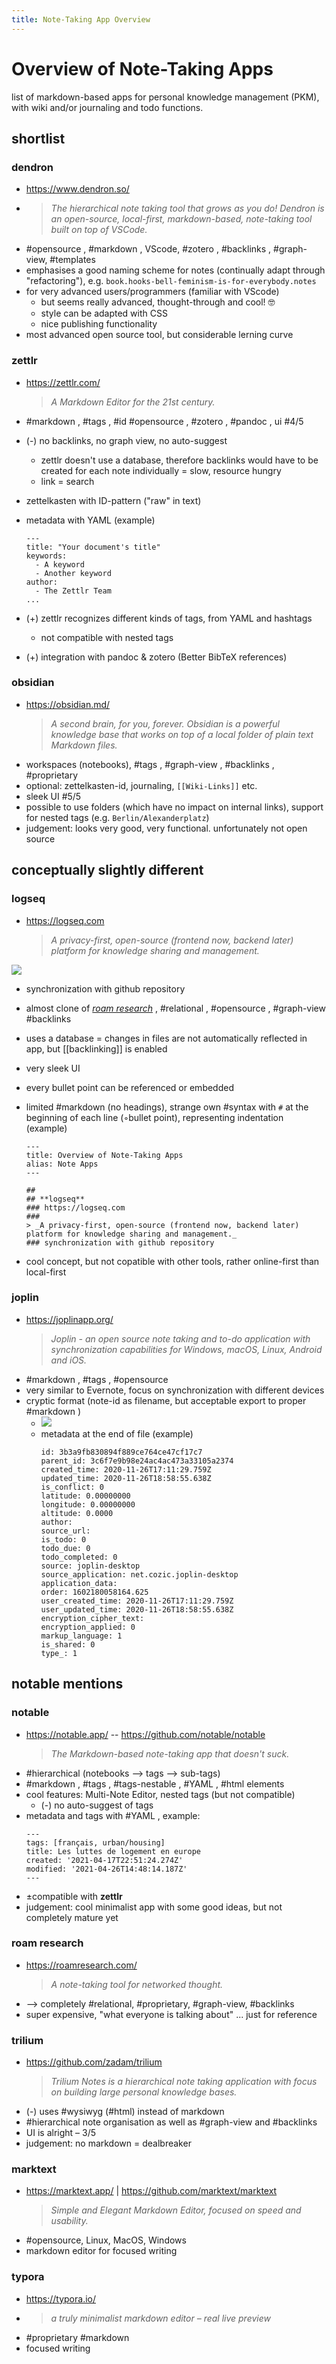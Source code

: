 ```yaml
---
title: Note-Taking App Overview
---
```


# Overview of Note-Taking Apps
list of markdown-based apps for personal knowledge management (PKM), with wiki and/or journaling and todo functions.

## shortlist
### dendron
- https://www.dendron.so/
-
  > *The hierarchical note taking tool that grows as you do!*
  *Dendron is an open-source, local-first, markdown-based, note-taking tool built on top of VSCode.*
- #opensource , #markdown , VScode, #zotero , #backlinks , #graph-view, #templates
- emphasises a good naming scheme for notes (continually adapt through "refactoring"), e.g. `book.hooks-bell-feminism-is-for-everybody.notes`
- for very advanced users/programmers (familiar with VScode)
  - but seems really advanced, thought-through and cool! 🤓
  - style can be adapted with CSS
  - nice publishing functionality
- most advanced open source tool, but considerable lerning curve


### zettlr
- https://zettlr.com/

  > *A Markdown Editor for the 21st century.*
- #markdown , #tags , #id #opensource , #zotero , #pandoc , ui #4/5
- (-) no backlinks, no graph view, no auto-suggest
  - zettlr doesn't use a database, therefore backlinks would have to be created for each note individually = slow, resource hungry
  - link = search
- zettelkasten with ID-pattern ("raw" in text)
- metadata with YAML (example)
    ```
    ---
    title: "Your document's title"
    keywords:
      - A keyword
      - Another keyword
    author:
      - The Zettlr Team
    ...
    ```
- (+) zettlr recognizes different kinds of tags, from YAML and hashtags
  - not compatible with nested tags
- (+) integration with pandoc & zotero (Better BibTeX references)

### obsidian
- https://obsidian.md/
  > *A second brain, for you, forever.*
  *Obsidian is a powerful knowledge base that works on top of a local folder of plain text Markdown files.*
- workspaces (notebooks), #tags , #graph-view , #backlinks , #proprietary
- optional: zettelkasten-id, journaling, `[[Wiki-Links]]` etc.
- sleek UI #5/5
- possible to use folders (which have no impact on internal links), support for nested tags (e.g. `Berlin/Alexanderplatz`) 
- judgement: looks very good, very functional. unfortunately not open source

## conceptually slightly different
### logseq
- https://logseq.com
  > *A privacy-first, open-source (frontend now, backend later) platform for knowledge sharing and management.*

![](media/upload_2fa11f9a1a386b21f8587357aada82c0.png)
- synchronization with github repository
- almost clone of *[roam research](https://md.zusammenkunft.berlin/#roam-research)* , #relational , #opensource , #graph-view #backlinks
- uses a database = changes in files are not automatically reflected in app, but [[backlinking]] is enabled
- very sleek UI
- every bullet point can be referenced or embedded
- limited #markdown (no headings), strange own #syntax with `#` at the beginning of each line (◦bullet point), representing indentation (example)
  ```
  ---
  title: Overview of Note-Taking Apps
  alias: Note Apps
  ---

  ##
  ## **logseq**
  ### https://logseq.com
  ### 
  > _A privacy-first, open-source (frontend now, backend later) platform for knowledge sharing and management._
  ### synchronization with github repository
  ```
	 
- cool concept, but not copatible with other tools, rather online-first than local-first


### joplin
- https://joplinapp.org/
  > *Joplin - an open source note taking and to-do application with synchronization capabilities for Windows, macOS, Linux, Android and iOS.*
- #markdown , #tags , #opensource
- very similar to Evernote, focus on synchronization with different devices
- cryptic format (note-id as filename, but acceptable export to proper #markdown )
  - ![](media/upload_b5514f721c2033503a24090e709b23d1.png)
  - metadata at the end of file (example)
      ```
      id: 3b3a9fb830894f889ce764ce47cf17c7
      parent_id: 3c6f7e9b98e24ac4ac473a33105a2374
      created_time: 2020-11-26T17:11:29.759Z
      updated_time: 2020-11-26T18:58:55.638Z
      is_conflict: 0
      latitude: 0.00000000
      longitude: 0.00000000
      altitude: 0.0000
      author: 
      source_url: 
      is_todo: 0
      todo_due: 0
      todo_completed: 0
      source: joplin-desktop
      source_application: net.cozic.joplin-desktop
      application_data: 
      order: 1602180058164.625
      user_created_time: 2020-11-26T17:11:29.759Z
      user_updated_time: 2020-11-26T18:58:55.638Z
      encryption_cipher_text: 
      encryption_applied: 0
      markup_language: 1
      is_shared: 0
      type_: 1
      ```


## notable mentions

### notable
- https://notable.app/ -- https://github.com/notable/notable
  > *The Markdown-based note-taking app that doesn't suck.*
- #hierarchical (notebooks --> tags --> sub-tags)
- #markdown , #tags , #tags-nestable , #YAML , #html elements
- cool features: Multi-Note Editor, nested tags (but not compatible)
  - (-) no auto-suggest of tags
- metadata and tags with #YAML , example:
    ```
    ---
    tags: [français, urban/housing]
    title: Les luttes de logement en europe
    created: '2021-04-17T22:51:24.274Z'
    modified: '2021-04-26T14:48:14.187Z'
    ---
    ```
- ±compatible with **zettlr**
- judgement: cool minimalist app with some good ideas, but not completely mature yet

### roam research
- https://roamresearch.com/
  > *A note-taking tool for networked thought.*
- --> completely #relational, #proprietary, #graph-view, #backlinks
- super expensive, "what everyone is talking about" ... just for reference

### trilium
- https://github.com/zadam/trilium
  > *Trilium Notes is a hierarchical note taking application with focus on building large personal knowledge bases.*
- (-) uses #wysiwyg (#html) instead of markdown
- #hierarchical note organisation as well as #graph-view and #backlinks
- UI is alright – 3/5
- judgement: no markdown = dealbreaker

### marktext
- https://marktext.app/ | https://github.com/marktext/marktext
  > *Simple and Elegant Markdown Editor, focused on speed and usability.* 
- #opensource, Linux, MacOS, Windows
- markdown editor for focused writing


### typora
- https://typora.io/
- > *a truly minimalist markdown editor – real live preview* 
- #proprietary #markdown 
- focused writing

